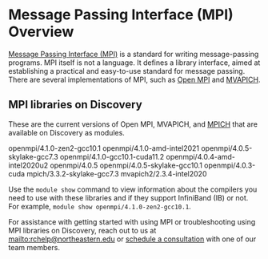 # Message Passing Interface (MPI) Overview

[Message Passing Interface (MPI)](https://www.mpi-forum.org) is a standard for writing message-passing programs. MPI itself is not a
language. It defines a library interface, aimed at establishing a practical and easy-to-use standard for message passing.
There are several implementations of MPI, such as  [Open MPI](https://www.open-mpi.org/) and  [MVAPICH](http://mvapich.cse.ohio-state.edu/).

## MPI libraries on Discovery

These are the current versions of Open MPI, MVAPICH, and [MPICH](https://www.mpich.org/) that are available on Discovery as modules.

openmpi/4.1.0-zen2-gcc10.1
openmpi/4.1.0-amd-intel2021
openmpi/4.0.5-skylake-gcc7.3
openmpi/4.1.0-gcc10.1-cuda11.2
openmpi/4.0.4-amd-intel2020u2
openmpi/4.0.5
openmpi/4.0.5-skylake-gcc10.1
openmpi/4.0.3-cuda
mpich/3.3.2-skylake-gcc7.3
mvapich2/2.3.4-intel2020

Use the `module show` command to view information about the compilers you need to use with these libraries and if
they support InfiniBand (IB) or not. For example, `module show openmpi/4.1.0-zen2-gcc10.1`.

For assistance with getting started with using MPI or troubleshooting using MPI libraries on Discovery, reach out to us at <mailto:rchelp@northeastern.edu>
or [schedule a consultation](https://rc.northeastern.edu/support/consulting/) with one of our team members.
